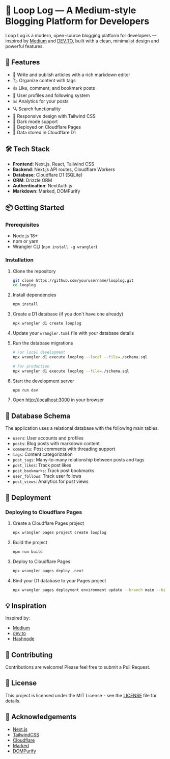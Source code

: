 # 🔄 Loop Log — A Medium-style Blogging Platform for Developers

Loop Log is a modern, open-source blogging platform for developers — inspired by [Medium](https://medium.com) and [DEV.TO](https://dev.to), built with a clean, minimalist design and powerful features.

## 🚀 Features

- 📝 Write and publish articles with a rich markdown editor
- 🏷️ Organize content with tags
- 👍 Like, comment, and bookmark posts
- 👥 User profiles and following system
- 📊 Analytics for your posts
- 🔍 Search functionality
- 📱 Responsive design with Tailwind CSS
- 🌙 Dark mode support
- 🚀 Deployed on Cloudflare Pages
- 💾 Data stored in Cloudflare D1

## 🛠️ Tech Stack

- **Frontend**: Next.js, React, Tailwind CSS
- **Backend**: Next.js API routes, Cloudflare Workers
- **Database**: Cloudflare D1 (SQLite)
- **ORM**: Drizzle ORM
- **Authentication**: NextAuth.js
- **Markdown**: Marked, DOMPurify

## 📦 Getting Started

### Prerequisites

- Node.js 18+
- npm or yarn
- Wrangler CLI (`npm install -g wrangler`)

### Installation

1. Clone the repository
   ```bash
   git clone https://github.com/yourusername/looplog.git
   cd looplog
   ```

2. Install dependencies
   ```bash
   npm install
   ```

3. Create a D1 database (if you don't have one already)
   ```bash
   npx wrangler d1 create looplog
   ```

4. Update your `wrangler.toml` file with your database details

5. Run the database migrations
   ```bash
   # For local development
   npx wrangler d1 execute looplog --local --file=./schema.sql

   # For production
   npx wrangler d1 execute looplog --file=./schema.sql
   ```

6. Start the development server
   ```bash
   npm run dev
   ```

7. Open [http://localhost:3000](http://localhost:3000) in your browser

## 💾 Database Schema

The application uses a relational database with the following main tables:

- `users`: User accounts and profiles
- `posts`: Blog posts with markdown content
- `comments`: Post comments with threading support
- `tags`: Content categorization
- `post_tags`: Many-to-many relationship between posts and tags
- `post_likes`: Track post likes
- `post_bookmarks`: Track post bookmarks
- `user_follows`: Track user follows
- `post_views`: Analytics for post views

## 🚀 Deployment

### Deploying to Cloudflare Pages

1. Create a Cloudflare Pages project
   ```bash
   npx wrangler pages project create looplog
   ```

2. Build the project
   ```bash
   npm run build
   ```

3. Deploy to Cloudflare Pages
   ```bash
   npx wrangler pages deploy .next
   ```

4. Bind your D1 database to your Pages project
   ```bash
   npx wrangler pages deployment environment update --branch main --binding DB=YOUR_DATABASE_BINDING
   ```

## 💡 Inspiration

Inspired by:

* [Medium](https://medium.com)
* [dev.to](https://dev.to)
* [Hashnode](https://hashnode.com)

## 🤝 Contributing

Contributions are welcome! Please feel free to submit a Pull Request.

## 📄 License

This project is licensed under the MIT License - see the [LICENSE](LICENSE) file for details.

## 🙏 Acknowledgements

- [Next.js](https://nextjs.org/)
- [TailwindCSS](https://tailwindcss.com/)
- [Cloudflare](https://www.cloudflare.com/)
- [Marked](https://marked.js.org/)
- [DOMPurify](https://github.com/cure53/DOMPurify)
